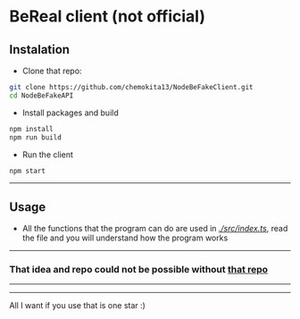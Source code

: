 # BeReal client (not official)

## Instalation

-   Clone that repo:

```bash
git clone https://github.com/chemokita13/NodeBeFakeClient.git
cd NodeBeFakeAPI
```

-   Install packages and build

```bash
npm install
npm run build
```

-   Run the client

```bash
npm start
```

---

## Usage

-   All the functions that the program can do are used in [_./src/index.ts_](https://github.com/chemokita13/NodeBeFakeClient/blob/master/src/index.ts), read the file and you will understand how the program works

---

### That idea and repo could not be possible without [that repo](https://github.com/notmarek/BeFake)

---

---

All I want if you use that is one star :)
